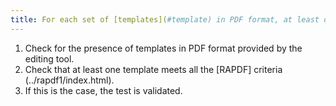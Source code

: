 ```yaml
---
title: For each set of [templates](#template) in PDF format, at least one template complies with the [RAPDF](../rapdf1/index.html). Is this rule respected?
---
```


1. Check for the presence of templates in PDF format provided by the editing tool.
2. Check that at least one template meets all the [RAPDF] criteria (../rapdf1/index.html).
5. If this is the case, the test is validated.